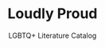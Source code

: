 ---
title: "Loudly Proud"
subtitle: "LGBTQ+ Literature Catalog"
description: "Welcome to our shared LGBTQ+ literature library."
--- 